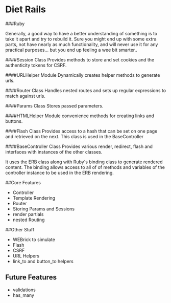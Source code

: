 Diet Rails
==========
###Ruby

Generally, a good way to have a better understanding of something is to take it apart and try to rebuild it.
Sure you might end up with some extra parts, not have nearly as much functionality, and will never use it for any practical purposes... but you end up feeling a wee bit smarter..


####Session Class
Provides methods to store and set cookies and the authenticity tokens for CSRF.

####URLHelper Module
Dynamically creates helper methods to generate urls.

####Router Class
Handles nested routes and sets up regular expressions to match against urls.

####Params Class
Stores passed parameters.

####HTMLHelper Module
convenience methods for creating links and buttons.

####Flash Class
Provides access to a hash that can be set on one page and retrieved on the next.
This class is used in the BaseController

####BaseController Class
Provides various render, redirect, flash and interfaces with instances of the other classes.

It uses the ERB class along with Ruby's binding class to generate rendered content. The binding allows access to all of of methods and variables of the controller instance to be used in the ERB rendering.


##Core Features
+ Controller
+ Template Rendering
+ Router
+ Storing Params and Sessions
+ render partials
+ nested Routing

##Other Stuff
+ WEBrick to simulate
+ Flash
+ CSRF
+ URL Helpers
+ link_to and button_to helpers

## Future Features
+ validations
+ has_many
